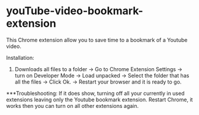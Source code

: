 # youTube-video-bookmark-extension
This Chrome extension allow you to save time to a bookmark of a Youtube video.

Installation:

1. Downloads all files to a folder -> Go to Chrome Extension Settings -> turn on Developer Mode -> Load unpacked -> Select the folder that has all the files -> Click Ok.
   -> Restart your browser and it is ready to go.
   
***Troubleshooting: If it does show, turning off all your currently in used extensions leaving only the Youtube bookmark extension. Restart Chrome, it works then you can turn on all other extensions again.

